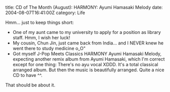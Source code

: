 title: CD of The Month (August): HARMONY: Ayumi Hamasaki Melody
date: 2004-08-07T16:41:00Z
category: Life

Hmm… just to keep things short:

- One of my aunt came to my university to apply for a position as library staff. Hmm, I wish her luck!
- My cousin, Chun Jin, just came back from India… and I NEVER knew he went there to study medicine o\_O"
- Got myself J-Pop Meets Classics HARMONY Ayumi Hamasaki Melody, expecting another remix album from Ayumi Hamasaki, which I'm correct except for one thing: There's no ayu vocal XDDD. It's a total classical arranged album. But then the music is beautifully arranged. Quite a nice CD to have ^^.

That should be about it.
